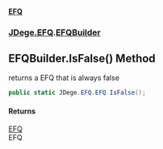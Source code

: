 #### [EFQ](index 'index')
### [JDege.EFQ](JDege_EFQ 'JDege.EFQ').[EFQBuilder](EFQBuilder 'JDege.EFQ.EFQBuilder')
## EFQBuilder.IsFalse() Method
returns a EFQ that is always false  
```csharp
public static JDege.EFQ.EFQ IsFalse();
```
#### Returns
[EFQ](EFQ 'JDege.EFQ.EFQ')  
EFQ
